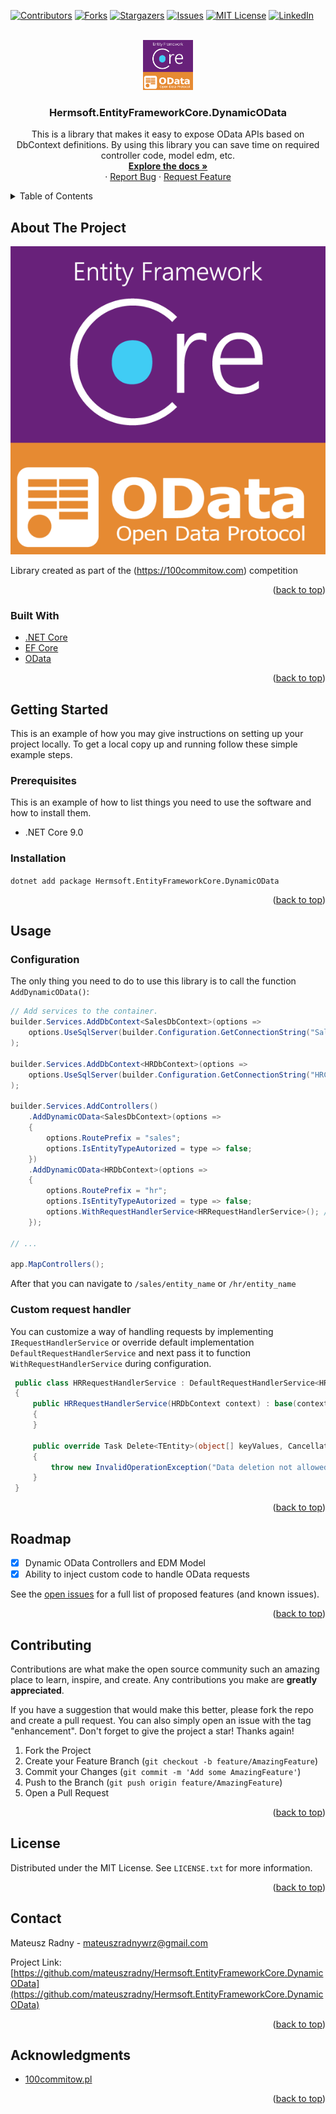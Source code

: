 
 <!-- Improved compatibility of back to top link: See: https://github.com/othneildrew/Best-README-Template/pull/73 -->
<a name="readme-top"></a>
<!--
*** Thanks for checking out the Best-README-Template. If you have a suggestion
*** that would make this better, please fork the repo and create a pull request
*** or simply open an issue with the tag "enhancement".
*** Don't forget to give the project a star!
*** Thanks again! Now go create something AMAZING! :D
-->



<!-- PROJECT SHIELDS -->
<!--
*** I'm using markdown "reference style" links for readability.
*** Reference links are enclosed in brackets [ ] instead of parentheses ( ).
*** See the bottom of this document for the declaration of the reference variables
*** for contributors-url, forks-url, etc. This is an optional, concise syntax you may use.
*** https://www.markdownguide.org/basic-syntax/#reference-style-links
-->
[![Contributors][contributors-shield]][contributors-url]
[![Forks][forks-shield]][forks-url]
[![Stargazers][stars-shield]][stars-url]
[![Issues][issues-shield]][issues-url]
[![MIT License][license-shield]][license-url]
[![LinkedIn][linkedin-shield]][linkedin-url]



<!-- PROJECT LOGO -->
<br />
<div align="center">
  <a href="https://github.com/mateuszradny/Hermsoft.EntityFrameworkCore.DynamicOData">
    <img src="images/logo.png" alt="Logo" width="80" height="80">
  </a>

<h3 align="center">Hermsoft.EntityFrameworkCore.DynamicOData</h3>
  <p align="center">
    This is a library that makes it easy to expose OData APIs based on DbContext definitions. By using this library you can save time on required controller code, model edm, etc.
    <br />
    <a href="https://github.com/mateuszradny/Hermsoft.EntityFrameworkCore.DynamicOData"><strong>Explore the docs »</strong></a>
    <br />
    ·
    <a href="https://github.com/mateuszradny/Hermsoft.EntityFrameworkCore.DynamicOData/issues">Report Bug</a>
    ·
    <a href="https://github.com/mateuszradny/Hermsoft.EntityFrameworkCore.DynamicOData/issues">Request Feature</a>
  </p>
</div>



<!-- TABLE OF CONTENTS -->
<details>
  <summary>Table of Contents</summary>
  <ol>
    <li>
      <a href="#about-the-project">About The Project</a>
      <ul>
        <li><a href="#built-with">Built With</a></li>
      </ul>
    </li>
    <li>
      <a href="#getting-started">Getting Started</a>
      <ul>
        <li><a href="#prerequisites">Prerequisites</a></li>
        <li><a href="#installation">Installation</a></li>
      </ul>
    </li>
    <li><a href="#usage">Usage</a></li>
    <li><a href="#roadmap">Roadmap</a></li>
    <li><a href="#contributing">Contributing</a></li>
    <li><a href="#license">License</a></li>
    <li><a href="#contact">Contact</a></li>
    <li><a href="#acknowledgments">Acknowledgments</a></li>
  </ol>
</details>



<!-- ABOUT THE PROJECT -->
## About The Project

[![Product Name Screen Shot][product-screenshot]](https://github.com/mateuszradny/Hermsoft.EntityFrameworkCore.DynamicOData)

Library created as part of the (https://100commitow.com) competition

<p align="right">(<a href="#readme-top">back to top</a>)</p>



### Built With

- [.NET Core](https://dotnet.microsoft.com/)
- [EF Core](https://learn.microsoft.com/en-us/ef/core/)
- [OData](https://www.odata.org/)

<p align="right">(<a href="#readme-top">back to top</a>)</p>



<!-- GETTING STARTED -->
## Getting Started

This is an example of how you may give instructions on setting up your project locally.
To get a local copy up and running follow these simple example steps.

### Prerequisites

This is an example of how to list things you need to use the software and how to install them.
* .NET Core 9.0

### Installation

`dotnet add package Hermsoft.EntityFrameworkCore.DynamicOData`
<p align="right">(<a href="#readme-top">back to top</a>)</p>

<!-- USAGE EXAMPLES -->
## Usage 

### Configuration
The only thing you need to do to use this library is to call the function `AddDynamicOData()`:

```csharp
// Add services to the container.
builder.Services.AddDbContext<SalesDbContext>(options =>
    options.UseSqlServer(builder.Configuration.GetConnectionString("SalesConnectionString"))
);

builder.Services.AddDbContext<HRDbContext>(options =>
    options.UseSqlServer(builder.Configuration.GetConnectionString("HRConnectionString"))
);

builder.Services.AddControllers()
    .AddDynamicOData<SalesDbContext>(options =>
    {
        options.RoutePrefix = "sales";
        options.IsEntityTypeAutorized = type => false;
    })
    .AddDynamicOData<HRDbContext>(options =>
    {
        options.RoutePrefix = "hr";
        options.IsEntityTypeAutorized = type => false;
        options.WithRequestHandlerService<HRRequestHandlerService>(); // optional
    });

// ...

app.MapControllers();
```
After that you can navigate to `/sales/entity_name` or `/hr/entity_name`

### Custom request handler
You can customize a way of handling requests by implementing `IRequestHandlerService` or override default implementation `DefaultRequestHandlerService` and next pass it to function `WithRequestHandlerService` during configuration.
```csharp
 public class HRRequestHandlerService : DefaultRequestHandlerService<HRDbContext>
 {
     public HRRequestHandlerService(HRDbContext context) : base(context)
     {
     }

     public override Task Delete<TEntity>(object[] keyValues, CancellationToken cancellationToken = default)
     {
         throw new InvalidOperationException("Data deletion not allowed.");
     }
 }
```
<p align="right">(<a href="#readme-top">back to top</a>)</p>



<!-- ROADMAP -->
## Roadmap

- [x] Dynamic OData Controllers and EDM Model
- [x] Ability to inject custom code to handle OData requests

See the [open issues](https://github.com/mateuszradny/Hermsoft.EntityFrameworkCore.DynamicOData/issues) for a full list of proposed features (and known issues).

<p align="right">(<a href="#readme-top">back to top</a>)</p>



<!-- CONTRIBUTING -->
## Contributing

Contributions are what make the open source community such an amazing place to learn, inspire, and create. Any contributions you make are **greatly appreciated**.

If you have a suggestion that would make this better, please fork the repo and create a pull request. You can also simply open an issue with the tag "enhancement".
Don't forget to give the project a star! Thanks again!

1. Fork the Project
2. Create your Feature Branch (`git checkout -b feature/AmazingFeature`)
3. Commit your Changes (`git commit -m 'Add some AmazingFeature'`)
4. Push to the Branch (`git push origin feature/AmazingFeature`)
5. Open a Pull Request

<p align="right">(<a href="#readme-top">back to top</a>)</p>



<!-- LICENSE -->
## License

Distributed under the MIT License. See `LICENSE.txt` for more information.

<p align="right">(<a href="#readme-top">back to top</a>)</p>



<!-- CONTACT -->
## Contact

Mateusz Radny - mateuszradnywrz@gmail.com

Project Link: [https://github.com/mateuszradny/Hermsoft.EntityFrameworkCore.DynamicOData](https://github.com/mateuszradny/Hermsoft.EntityFrameworkCore.DynamicOData)

<p align="right">(<a href="#readme-top">back to top</a>)</p>



<!-- ACKNOWLEDGMENTS -->
## Acknowledgments

* [100commitow.pl](100commitow.pl)

<p align="right">(<a href="#readme-top">back to top</a>)</p>



<!-- MARKDOWN LINKS & IMAGES -->
<!-- https://www.markdownguide.org/basic-syntax/#reference-style-links -->
[100commitow.pl]: https://100commitow.pl/
[contributors-shield]: https://img.shields.io/github/contributors/mateuszradny/Hermsoft.EntityFrameworkCore.DynamicOData.svg?style=for-the-badge
[contributors-url]: https://github.com/mateuszradny/Hermsoft.EntityFrameworkCore.DynamicOData/graphs/contributors
[forks-shield]: https://img.shields.io/github/forks/mateuszradny/Hermsoft.EntityFrameworkCore.DynamicOData.svg?style=for-the-badge
[forks-url]: https://github.com/mateuszradny/Hermsoft.EntityFrameworkCore.DynamicOData/network/members
[stars-shield]: https://img.shields.io/github/stars/mateuszradny/Hermsoft.EntityFrameworkCore.DynamicOData.svg?style=for-the-badge
[stars-url]: https://github.com/mateuszradny/Hermsoft.EntityFrameworkCore.DynamicOData/stargazers
[issues-shield]: https://img.shields.io/github/issues/mateuszradny/Hermsoft.EntityFrameworkCore.DynamicOData.svg?style=for-the-badge
[issues-url]: https://github.com/mateuszradny/Hermsoft.EntityFrameworkCore.DynamicOData/issues
[license-shield]: https://img.shields.io/github/license/mateuszradny/Hermsoft.EntityFrameworkCore.DynamicOData.svg?style=for-the-badge
[license-url]: https://github.com/mateuszradny/Hermsoft.EntityFrameworkCore.DynamicOData/blob/main/LICENSE
[linkedin-shield]: https://img.shields.io/badge/-LinkedIn-black.svg?style=for-the-badge&logo=linkedin&colorB=555
[linkedin-url]: https://www.linkedin.com/in/mateusz-radny-71379ab5/
[product-screenshot]: images/logo.png
[Next.js]: https://img.shields.io/badge/next.js-000000?style=for-the-badge&logo=nextdotjs&logoColor=white
[Next-url]: https://nextjs.org/
[React.js]: https://img.shields.io/badge/React-20232A?style=for-the-badge&logo=react&logoColor=61DAFB
[React-url]: https://reactjs.org/
[Vue.js]: https://img.shields.io/badge/Vue.js-35495E?style=for-the-badge&logo=vuedotjs&logoColor=4FC08D
[Vue-url]: https://vuejs.org/
[Angular.io]: https://img.shields.io/badge/Angular-DD0031?style=for-the-badge&logo=angular&logoColor=white
[Angular-url]: https://angular.io/
[Svelte.dev]: https://img.shields.io/badge/Svelte-4A4A55?style=for-the-badge&logo=svelte&logoColor=FF3E00
[Svelte-url]: https://svelte.dev/
[Laravel.com]: https://img.shields.io/badge/Laravel-FF2D20?style=for-the-badge&logo=laravel&logoColor=white
[Laravel-url]: https://laravel.com
[Bootstrap.com]: https://img.shields.io/badge/Bootstrap-563D7C?style=for-the-badge&logo=bootstrap&logoColor=white
[Bootstrap-url]: https://getbootstrap.com
[JQuery.com]: https://img.shields.io/badge/jQuery-0769AD?style=for-the-badge&logo=jquery&logoColor=white
[JQuery-url]: https://jquery.com 

